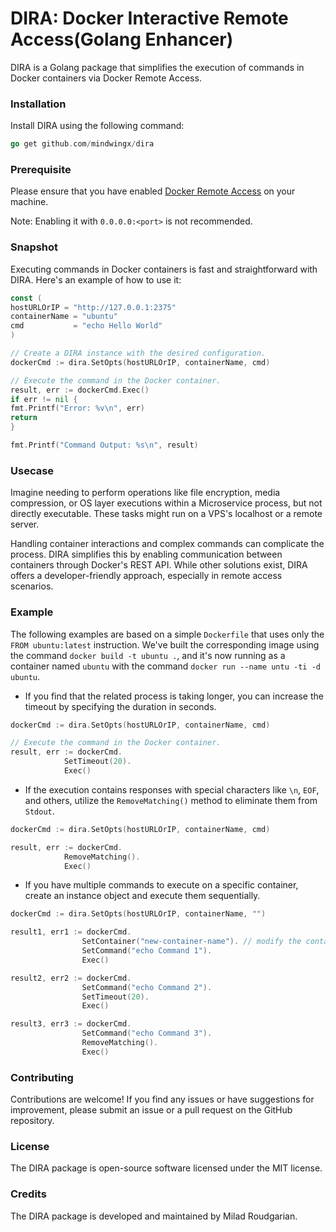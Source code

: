 # DIRA: Docker Interactive Remote Access(Golang Enhancer)

DIRA is a Golang package that simplifies the execution of commands in Docker containers
via Docker Remote Access.

### Installation

Install DIRA using the following command:

``` go
go get github.com/mindwingx/dira
```
### Prerequisite
Please ensure that you have enabled <a href="https://docs.docker.com/config/daemon/remote-access" target="_blank">Docker Remote Access</a> on your machine.

Note: Enabling it with `0.0.0.0:<port>` is not recommended.

### Snapshot

Executing commands in Docker containers is fast and straightforward with DIRA. Here's an example of how to use it:

```go
const (
hostURLOrIP = "http://127.0.0.1:2375"
containerName = "ubuntu"
cmd           = "echo Hello World"
)

// Create a DIRA instance with the desired configuration.
dockerCmd := dira.SetOpts(hostURLOrIP, containerName, cmd)

// Execute the command in the Docker container.
result, err := dockerCmd.Exec()
if err != nil {
fmt.Printf("Error: %v\n", err)
return
}

fmt.Printf("Command Output: %s\n", result)
```

### Usecase
Imagine needing to perform operations like file encryption, media compression, or OS layer executions within a Microservice process, but not directly executable. These tasks might run on a VPS's localhost or a remote server.

Handling container interactions and complex commands can complicate the process. DIRA simplifies this by enabling communication between containers through Docker's REST API. While other solutions exist, DIRA offers a developer-friendly approach, especially in remote access scenarios.

### Example

The following examples are based on a simple `Dockerfile` that uses only the `FROM ubuntu:latest` instruction. We've built the corresponding image using the command `docker build -t ubuntu .`, and it's now running as a container named `ubuntu` with the command `docker run --name untu -ti -d ubuntu`.

- If you find that the related process is taking longer, you can increase the timeout by specifying the duration in seconds.
```go
dockerCmd := dira.SetOpts(hostURLOrIP, containerName, cmd)

// Execute the command in the Docker container.
result, err := dockerCmd.
            SetTimeout(20).
            Exec()
```

- If the execution contains responses with special characters like `\n`, `EOF`, and others, utilize the `RemoveMatching()` method to eliminate them from `Stdout`.

```go
dockerCmd := dira.SetOpts(hostURLOrIP, containerName, cmd)

result, err := dockerCmd.
            RemoveMatching().
            Exec()
```

- If you have multiple commands to execute on a specific container, create an instance object and execute them sequentially.

```go
dockerCmd := dira.SetOpts(hostURLOrIP, containerName, "")

result1, err1 := dockerCmd.
                SetContainer("new-container-name"). // modify the container of the same network to run the command
                SetCommand("echo Command 1").
                Exec()

result2, err2 := dockerCmd.
                SetCommand("echo Command 2").
                SetTimeout(20).
                Exec()

result3, err3 := dockerCmd.
                SetCommand("echo Command 3").
                RemoveMatching().
                Exec()

```

### Contributing

Contributions are welcome! If you find any issues or have suggestions for improvement, please submit an issue or a pull
request on the GitHub repository.

### License

The DIRA package is open-source software licensed under the MIT license.

### Credits

The DIRA package is developed and maintained by Milad Roudgarian.
